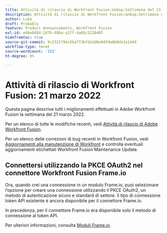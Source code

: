 ```yaml
---
title: Attività di rilascio di Workfront Fusion:&nbsp;Settimana del 21 marzo 2022
description: Attività di rilascio di Workfront Fusion:&nbsp;Settimana del 21 marzo 2022
author: Luke
draft: Probably
feature: Product Announcements, Workfront Fusion
exl-id: e6be8d84-2d7b-40ba-a2ff-4a05c522648f
hidefromtoc: true
source-git-commit: 9c2321794c5ba773bfda1d6e9dfda6b8de1a1449
workflow-type: tm+mt
source-wordcount: '152'
ht-degree: 0%

---
```


# Attività di rilascio di Workfront Fusion: 21 marzo 2022

Questa pagina descrive tutti i miglioramenti effettuati in Adobe Workfront Fusion la settimana del 21 marzo 2022.

Per un elenco di tutte le modifiche recenti, vedi [Attività di rilascio di Adobe Workfront Fusion](../../../product-announcements/product-releases/fusion-release-activity/fusion-release-activity.md).

Per un elenco delle correzioni di bug recenti in Workfront Fusion, vedi [Aggiornamenti alla manutenzione di Workfront](https://one.workfront.com/s/article/Workfront-Maintenance-Updates-1882317350) e controlla eventuali aggiornamenti etichettati Workfront Fusion Maintenance Update.

## Connettersi utilizzando la PKCE OAuth2 nel connettore Workfront Fusion Frame.io

Ora, quando crei una connessione in un modulo Frame.io, puoi selezionare l’opzione per creare una connessione utilizzando il PKCE OAuth2, un metodo di autenticazione sicuro e standard di settore. Il tipo di connessione token API esistente è ancora disponibile per il connettore Frame.io.

In precedenza, per il connettore Frame.io era disponibile solo il metodo di connessione al token API.

Per ulteriori informazioni, consulta [Moduli Frame.io](../../../workfront-fusion/apps-and-their-modules/frame-io-modules.md).
